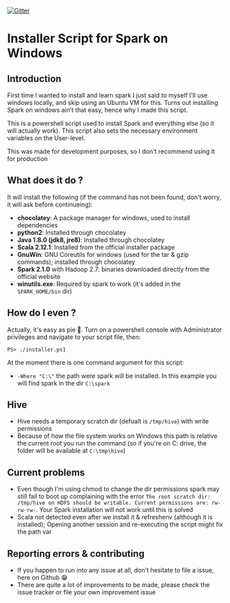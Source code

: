 [![Gitter](https://img.shields.io/gitter/room/TechnologyAdvice/Stardust.svg?style=flat-square)](https://gitter.im/spark-windows-installer/Lobby)

# Installer Script for Spark on Windows

## Introduction
First time I wanted to install and learn spark I just said to myself I'll use windows locally, and skip using an Ubuntu VM for this. Turns out installing Spark on windows ain't that easy, hence why I made this script.

This is a powershell script used to install Spark and everything else (so it will actually work). This script also sets the necessary environment variables on the User-level.

This was made for development purposes, so I don't recommend using it for production

## What does it do ?

It will install the following (if the command has not been found, don't worry, it will ask before continueing):
* **chocolatey**: A package manager for windows, used to install dependencies
* **python2**: Installed through chocolatey
* **Java 1.8.0 (jdk8, jre8)**: Installed through chocolatey
* **Scala 2.12.1**: Installed from the official installer package
* **GnuWin**: GNU Coreutils for windows (used for the tar & gzip commands); installed through chocolatey
* **Spark 2.1.0** with Hadoop 2.7: binaries downloaded directly from the official website
* **winutils.exe**: Required by spark to work (it's added in the `SPARK_HOME/bin` dir)

## How do I even ?

Actually, it's easy as pie 🍪. Turn on a powershell console with Administrator privileges and navigate to your script file, then:
```
PS> ./installer.ps1
```

At the moment there is one command argument for this script:
* `-Where "C:\"` the path were spark will be installed. In this example you will find spark in the dir `C:\spark`

## Hive
* Hive needs a temporary scratch dir (defualt is `/tmp/hive`) with write permissions
* Because of how the file system works on Windows this path is relative the current root you run the command (so if you're on C: drive, the folder will be available at `C:\tmp\hive`)

## Current problems
* Even though I'm using chmod to change the dir permissions spark may still fail to boot up complaining with the error `The root scratch dir: /tmp/hive on HDFS should be writable. Current permissions are: rw-rw-rw-`. Your Spark installation will not work until this is solved
* Scala not detected even after we install it & refreshenv (although it is installed); Opening another session and re-executing the script might fix the path var

## Reporting errors & contributing
* If you happen to run into any issue at all, don't hesitate to file a issue, here on Github 😁
* There are quite a lot of improvements to be made, please check the issue tracker or file your own improvement issue